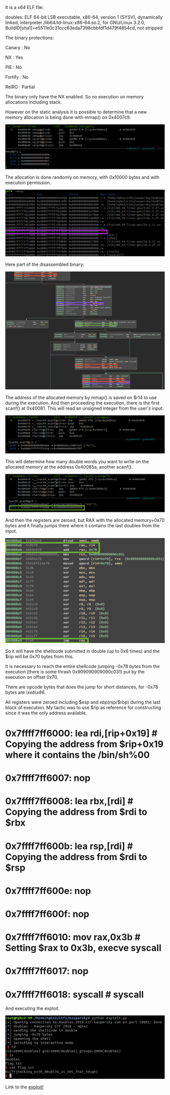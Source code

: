 It is a x64 ELF file:

doubles: ELF 64-bit LSB executable, x86-64, version 1 (SYSV), dynamically linked, interpreter /lib64/ld-linux-x86-64.so.2, for GNU/Linux 3.2.0, BuildID[sha1]=e5511e0c31ccc63eda7398cbbfdf1d479f4854cd, not stripped

The binary protections:

Canary                        : No

NX                            : Yes

PIE                           : No

Fortify                       : No

RelRO                         : Partial

The binary only have the NX enabled. So no execution on memory allocations including stack.

However on the static analysis it is possible to determine that a new memory allocation is being done with mmap() on 0x4007c9.

![memory](doubles_1.png)

The allocation is done randomly on memory, with 0x10000 bytes and with execution permission.

![memory](doubles_2.png)

Here part of the disassembled binary:

![binary](doubles_3.png)

The address of the allocated memory by mmap() is saved on $r14 to use during the execution. And then proceeding the execution, there is the first scanf() at 0x40081. This will read an unsigned integer from the user's input.

![scanf](doubles_4.png)

This will determine how many double words you want to write on the allocated memory at the address 0x40085a, another scanf().

![scanf](doubles_5.png)

And then the registers are zeroed, but RAX with the allocated memory+0x70 bytes and it finally jumps there where it contains the last doubles from the input.

![exec](doubles_6.png)

So it will have the shellcode submitted in double (up to 0x6 times) and the $rip will be 0x70 bytes from this.

It is necessary to reach the entire shellcode jumping -0x78 bytes from the execution (there is some thrash 0x909090909090c031) put by the execution on offset 0x70.

There are opcode bytes that does the jump for short distances, for -0x78 bytes are *\xeb\x86*.

All registers were zeroed including $esp and $ebp ($rsp/$rbp) during the last block of execution. My tactic was to use $rip as reference for constructing since it was the only address available.

#   0x7ffff7ff6000:	lea    rdi,[rip+0x19]        # Copying the address from $rip+0x19 where it contains the /bin/sh%00

#   0x7ffff7ff6007:	nop

#   0x7ffff7ff6008:	lea    rbx,[rdi]             # Copying the address from $rdi to $rbx

#   0x7ffff7ff600b:	lea    rsp,[rdi]             # Copying the address from $rdi to $rsp

#   0x7ffff7ff600e:	nop

#   0x7ffff7ff600f:	nop

#   0x7ffff7ff6010:	mov    rax,0x3b               # Setting $rax to 0x3b, execve syscall

#   0x7ffff7ff6017:	nop

#   0x7ffff7ff6018:	syscall                       # syscall

And executing the exploit.

![exploit](doubles_final.png)

Link to the [exploit!](exploit.py)
